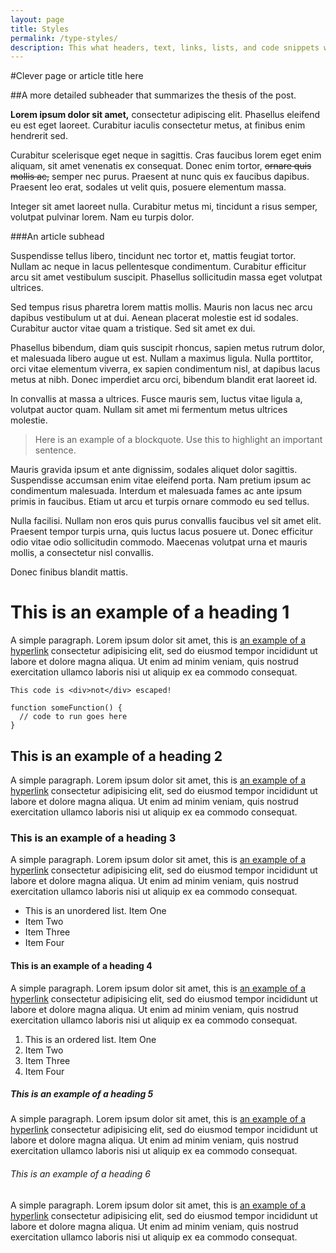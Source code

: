 ```yaml
---
layout: page
title: Styles
permalink: /type-styles/
description: This what headers, text, links, lists, and code snippets will look like.
---
```


#Clever page or article title here

##A more detailed subheader that summarizes the thesis of the post.

<b>Lorem ipsum dolor sit amet,</b> consectetur adipiscing elit. Phasellus eleifend eu est eget laoreet. Curabitur iaculis consectetur metus, at finibus enim hendrerit sed.

Curabitur scelerisque eget neque in sagittis. Cras faucibus lorem eget enim aliquam, sit amet venenatis ex consequat. Donec enim tortor, <s>ornare quis mollis ac,</s> semper nec purus. Praesent at nunc quis ex faucibus dapibus. Praesent leo erat, sodales ut velit quis, posuere elementum massa.

Integer sit amet laoreet nulla. Curabitur metus mi, tincidunt a risus semper, volutpat pulvinar lorem. Nam eu turpis dolor.

###An article subhead

Suspendisse tellus libero, tincidunt nec tortor et, mattis feugiat tortor. Nullam ac neque in lacus pellentesque condimentum. Curabitur efficitur arcu sit amet vestibulum suscipit. Phasellus sollicitudin massa eget volutpat ultrices.

Sed tempus risus pharetra lorem mattis mollis. Mauris non lacus nec arcu dapibus vestibulum ut at dui. Aenean placerat molestie est id sodales. Curabitur auctor vitae quam a tristique. Sed sit amet ex dui.

Phasellus bibendum, diam quis suscipit rhoncus, sapien metus rutrum dolor, et malesuada libero augue ut est. Nullam a maximus ligula. Nulla porttitor, orci vitae elementum viverra, ex sapien condimentum nisl, at dapibus lacus metus at nibh. Donec imperdiet arcu orci, bibendum blandit erat laoreet id.

In convallis at massa a ultrices. Fusce mauris sem, luctus vitae ligula a, volutpat auctor quam. Nullam sit amet mi fermentum metus ultrices molestie.

> Here is an example of a blockquote. Use this to highlight an important sentence.

Mauris gravida ipsum et ante dignissim, sodales aliquet dolor sagittis. Suspendisse accumsan enim vitae eleifend porta. Nam pretium ipsum ac condimentum malesuada. Interdum et malesuada fames ac ante ipsum primis in faucibus. Etiam ut arcu et turpis ornare commodo eu sed tellus.

Nulla facilisi. Nullam non eros quis purus convallis faucibus vel sit amet elit. Praesent tempor turpis urna, quis luctus lacus posuere ut. Donec efficitur odio vitae odio sollicitudin commodo. Maecenas volutpat urna et mauris mollis, a consectetur nisl convallis.

Donec finibus blandit mattis.

# This is an example of a heading 1
A simple paragraph. Lorem ipsum dolor sit amet, this is [an example of a hyperlink](#) consectetur adipisicing elit, sed do eiusmod tempor incididunt ut labore et dolore magna aliqua. Ut enim ad minim veniam, quis nostrud exercitation ullamco laboris nisi ut aliquip ex ea commodo consequat.
	
	This code is <div>not</div> escaped!
	
	function someFunction() {
	  // code to run goes here
	}

## This is an example of a heading 2
A simple paragraph. Lorem ipsum dolor sit amet, this is [an example of a hyperlink](#) consectetur adipisicing elit, sed do eiusmod tempor incididunt ut labore et dolore magna aliqua. Ut enim ad minim veniam, quis nostrud exercitation ullamco laboris nisi ut aliquip ex ea commodo consequat.

### This is an example of a heading 3
A simple paragraph. Lorem ipsum dolor sit amet, this is [an example of a hyperlink](#) consectetur adipisicing elit, sed do eiusmod tempor incididunt ut labore et dolore magna aliqua. Ut enim ad minim veniam, quis nostrud exercitation ullamco laboris nisi ut aliquip ex ea commodo consequat.

- This is an unordered list. Item One
- Item Two
- Item Three
- Item Four

#### This is an example of a heading 4
A simple paragraph. Lorem ipsum dolor sit amet, this is [an example of a hyperlink](#) consectetur adipisicing elit, sed do eiusmod tempor incididunt ut labore et dolore magna aliqua. Ut enim ad minim veniam, quis nostrud exercitation ullamco laboris nisi ut aliquip ex ea commodo consequat.

1. This is an ordered list. Item One
2. Item Two
3. Item Three
4. Item Four

##### This is an example of a heading 5
A simple paragraph. Lorem ipsum dolor sit amet, this is [an example of a hyperlink](#) consectetur adipisicing elit, sed do eiusmod tempor incididunt ut labore et dolore magna aliqua. Ut enim ad minim veniam, quis nostrud exercitation ullamco laboris nisi ut aliquip ex ea commodo consequat.

###### This is an example of a heading 6
A simple paragraph. Lorem ipsum dolor sit amet, this is [an example of a hyperlink](#) consectetur adipisicing elit, sed do eiusmod tempor incididunt ut labore et dolore magna aliqua. Ut enim ad minim veniam, quis nostrud exercitation ullamco laboris nisi ut aliquip ex ea commodo consequat.